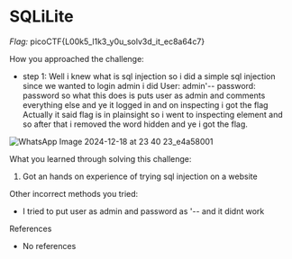 # SQLiLite

*Flag:* picoCTF{L00k5_l1k3_y0u_solv3d_it_ec8a64c7}

How you approached the challenge:

- step 1: Well i knew what is sql injection so i did a simple sql injection since we wanted to login admin i did
User: admin'-- 
password: password
so what this does is puts user as admin and comments everything else and ye it logged in and on inspecting i got the flag
Actually it said flag is in plainsight so i went to inspecting element and so after that i removed the word hidden and ye i got the flag.

![WhatsApp Image 2024-12-18 at 23 40 23_e4a58001](https://github.com/user-attachments/assets/2f854719-3a9c-4c55-8a39-16540fc4c903)

What you learned through solving this challenge:

1. Got an hands on experience of trying sql injection on a website

Other incorrect methods you tried:

- I tried to put user as admin and password as '-- and it didnt work 

References

- No references
